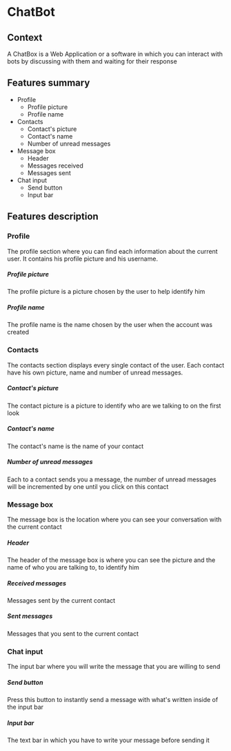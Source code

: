 # ChatBot
## Context
A ChatBox is a Web Application or a software in which you can interact with bots by discussing with them and waiting for their response
## Features summary
* Profile
  * Profile picture
  * Profile name
* Contacts
  * Contact's picture
  * Contact's name
  * Number of unread messages
* Message box
  * Header
  * Messages received
  * Messages sent
* Chat input
  * Send button
  * Input bar

## Features description
###  Profile 
The profile section where you can find each information about the current user. It contains his profile picture and his username.
##### Profile picture 
The profile picture is a picture chosen by the user to help identify him
##### Profile name
The profile name is the name chosen by the user when the account was created
### Contacts
The contacts section displays every single contact of the user. Each contact have his own  picture, name and number of unread messages.
##### Contact's picture
The contact picture is a picture to identify who are we talking to on the first look
##### Contact's name
The contact's name is the name of your contact
##### Number of unread messages
Each to a contact sends you a message, the number of unread messages will be incremented by one until you click on this contact
### Message box
The message box is the location where you can see your conversation with the current contact
##### Header
The header of the message box is where you can see the picture and the name of who you are talking to, to identify him
##### Received messages
Messages sent by the current contact
##### Sent messages 
Messages that you sent to the current contact
### Chat input
The input bar where you will write the message that you are willing to send
##### Send button
Press this button to instantly send a message with what's written inside of the input bar
##### Input bar
The text bar in which you have to write your message before sending it
